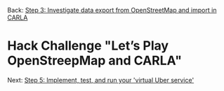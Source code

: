 Back: [Step 3: Investigate data export from OpenStreetMap and import in CARLA](./step-3-carla-rize.md)

# Hack Challenge "Let’s Play OpenStreepMap and CARLA"

Next: [Step 5: Implement, test, and run your 'virtual Uber service'](./step-4-navigate-me.md)

